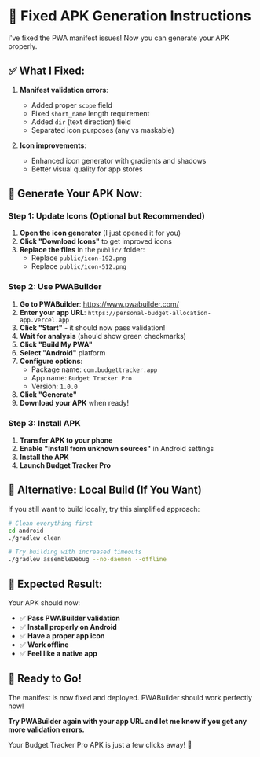 # 🎯 Fixed APK Generation Instructions

I've fixed the PWA manifest issues! Now you can generate your APK properly.

## ✅ **What I Fixed:**

1. **Manifest validation errors**:
   - Added proper `scope` field
   - Fixed `short_name` length requirement
   - Added `dir` (text direction) field
   - Separated icon purposes (any vs maskable)

2. **Icon improvements**:
   - Enhanced icon generator with gradients and shadows
   - Better visual quality for app stores

## 🚀 **Generate Your APK Now:**

### **Step 1: Update Icons (Optional but Recommended)**
1. **Open the icon generator** (I just opened it for you)
2. **Click "Download Icons"** to get improved icons
3. **Replace the files** in the `public/` folder:
   - Replace `public/icon-192.png`
   - Replace `public/icon-512.png`

### **Step 2: Use PWABuilder**
1. **Go to PWABuilder**: https://www.pwabuilder.com/
2. **Enter your app URL**: `https://personal-budget-allocation-app.vercel.app`
3. **Click "Start"** - it should now pass validation!
4. **Wait for analysis** (should show green checkmarks)
5. **Click "Build My PWA"**
6. **Select "Android"** platform
7. **Configure options**:
   - Package name: `com.budgettracker.app`
   - App name: `Budget Tracker Pro`
   - Version: `1.0.0`
8. **Click "Generate"**
9. **Download your APK** when ready!

### **Step 3: Install APK**
1. **Transfer APK to your phone**
2. **Enable "Install from unknown sources"** in Android settings
3. **Install the APK**
4. **Launch Budget Tracker Pro**

## 🔧 **Alternative: Local Build (If You Want)**

If you still want to build locally, try this simplified approach:

```bash
# Clean everything first
cd android
./gradlew clean

# Try building with increased timeouts
./gradlew assembleDebug --no-daemon --offline
```

## 📱 **Expected Result:**

Your APK should now:
- ✅ **Pass PWABuilder validation**
- ✅ **Install properly on Android**
- ✅ **Have a proper app icon**
- ✅ **Work offline**
- ✅ **Feel like a native app**

## 🎉 **Ready to Go!**

The manifest is now fixed and deployed. PWABuilder should work perfectly now!

**Try PWABuilder again with your app URL and let me know if you get any more validation errors.**

Your Budget Tracker Pro APK is just a few clicks away! 🚀
